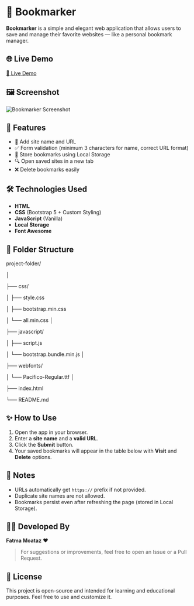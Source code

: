 # 📑 Bookmarker

**Bookmarker** is a simple and elegant web application that allows users to save and manage their favorite websites — like a personal bookmark manager.

## 🌐 Live Demo

[🔗 Live Demo](https://fatmamoataz.github.io/bookmarker/)


## 🖼️ Screenshot

![Bookmarker Screenshot](https://github.com/user-attachments/assets/6f94fb91-7b62-45f2-8533-8df4357283be)  


## 🚀 Features

- 📝 Add site name and URL
- ✅ Form validation (minimum 3 characters for name, correct URL format)
- 💾 Store bookmarks using Local Storage
- 🔍 Open saved sites in a new tab
- ❌ Delete bookmarks easily


## 🛠️ Technologies Used

- **HTML**
- **CSS** (Bootstrap 5 + Custom Styling)
- **JavaScript** (Vanilla)
- **Local Storage**
- **Font Awesome**


## 📁 Folder Structure

project-folder/

│

├── css/

│ ├── style.css

│ ├── bootstrap.min.css

│ └── all.min.css
│

├── javascript/

│ ├── script.js

│ └── bootstrap.bundle.min.js
│

├── webfonts/

│ └── Pacifico-Regular.ttf
│

├── index.html

└── README.md

## ✨ How to Use

1. Open the app in your browser.
2. Enter a **site name** and a **valid URL**.
3. Click the **Submit** button.
4. Your saved bookmarks will appear in the table below with **Visit** and **Delete** options.


## 🧠 Notes

- URLs automatically get `https://` prefix if not provided.
- Duplicate site names are not allowed.
- Bookmarks persist even after refreshing the page (stored in Local Storage).


## 👩‍💻 Developed By

**Fatma Moataz** ❤️  
> For suggestions or improvements, feel free to open an Issue or a Pull Request.

## 📄 License

This project is open-source and intended for learning and educational purposes. Feel free to use and customize it.
